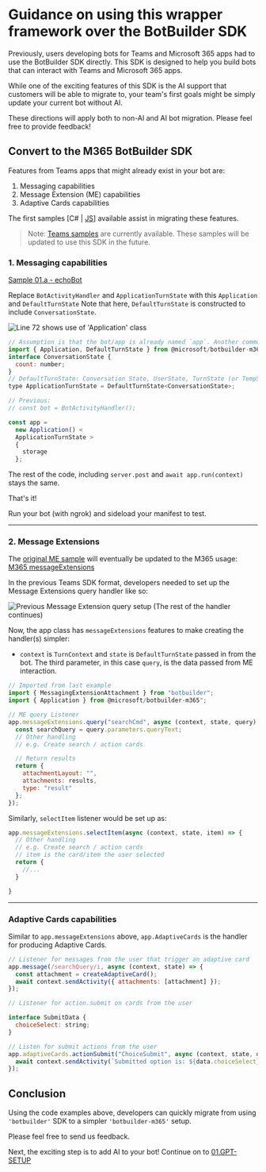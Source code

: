 # Guidance on using this wrapper framework over the BotBuilder SDK

Previously, users developing bots for Teams and Microsoft 365 apps had to use the BotBuilder SDK directly. This SDK is designed to help you build bots that can interact with Teams and Microsoft 365 apps.

While one of the exciting features of this SDK is the AI support that customers will be able to migrate to, your team's first goals might be simply update your current bot without AI.

These directions will apply both to non-AI and AI bot migration. Please feel free to provide feedback!

## Convert to the M365 BotBuilder SDK

Features from Teams apps that might already exist in your bot are:

1. Messaging capabilities
1. Message Extension (ME) capabilities
1. Adaptive Cards capabilities

The first samples [C# | [JS](../js/samples/)] available assist in migrating these features.

> Note: [Teams samples](https://github.com/OfficeDev/Microsoft-Teams-Samples) are currently available. These samples will be updated to use this SDK in the future.

### 1. Messaging capabilities

[Sample 01.a - echoBot](../js/samples/01.messaging/01.a.echoBot/)

Replace `BotActivityHandler` and `ApplicationTurnState` with this `Application` and `DefaultTurnState` Note that here, `DefaultTurnState` is constructed to include `ConversationState`.

![Line 72 shows use of 'Application' class](https://user-images.githubusercontent.com/14900841/225122653-6338b82f-2236-4897-8c6d-807fd293a6ca.png)

```js
// Assumption is that the bot/app is already named `app`. Another common possibility is 'bot'
import { Application, DefaultTurnState } from @microsoft/botbuilder-m365";
interface ConversationState {
  count: number;
}
// DefaultTurnState: Conversation State, UserState, TurnState (or TempState). Can be set to one or all three
type ApplicationTurnState = DefaultTurnState<ConversationState>;

// Previous:
// const bot = BotActivityHandler();

const app =
  new Application() <
  ApplicationTurnState >
  {
    storage
  };
```

The rest of the code, including `server.post` and `await app.run(context)` stays the same.

That's it!

Run your bot (with ngrok) and sideload your manifest to test.

---

### 2. Message Extensions

The [original ME sample](https://github.com/OfficeDev/Microsoft-Teams-Samples/blob/main/samples/app-hello-world/nodejs/) will eventually be updated to the M365 usage: [M365 messageExtensions](../js/samples/01.messaging/01.a.echoBot/)

In the previous Teams SDK format, developers needed to set up the Message Extensions query handler like so:

![Previous Message Extension query setup](https://user-images.githubusercontent.com/14900841/225133052-4afe088b-0dc5-40e4-969b-2387eb4f129f.png)
(The rest of the handler continues)

Now, the app class has `messageExtensions` features to make creating the handler(s) simpler:

- `context` is `TurnContext` and `state` is `DefaultTurnState` passed in from the bot. The third parameter, in this case `query`, is the data passed from ME interaction.

```js
// Imported from last example
import { MessagingExtensionAttachment } from "botbuilder";
import { Application } from @microsoft/botbuilder-m365";

// ME query Listener
app.messageExtensions.query("searchCmd", async (context, state, query) => {
  const searchQuery = query.parameters.queryText;
  // Other handling
  // e.g. Create search / action cards

  // Return results
  return {
    attachmentLayout: "",
    attachments: results,
    type: "result"
  };
});
```

Similarly, `selectItem` listener would be set up as:

```js
app.messageExtensions.selectItem(async (context, state, item) => {
  // Other handling
  // e.g. Create search / action cards
  // item is the card/item the user selected
  return {
    //...
  }

}
```

---

### Adaptive Cards capabilities

Similar to `app.messageExtensions` above, `app.AdaptiveCards` is the handler for producing Adaptive Cards.

```js
// Listener for messages from the user that trigger an adaptive card
app.message(/searchQuery/i, async (context, state) => {
  const attachment = createAdaptiveCard();
  await context.sendActivity({ attachments: [attachment] });
});

// Listener for action.submit on cards from the user

interface SubmitData {
  choiceSelect: string;
}

// Listen for submit actions from the user
app.adaptiveCards.actionSubmit("ChoiceSubmit", async (context, state, data: SubmitData) => {
  await context.sendActivity(`Submitted option is: ${data.choiceSelect}`);
});
```

## Conclusion

Using the code examples above, developers can quickly migrate from using `'botbuilder'` SDK to a simpler `'botbuilder-m365'` setup.

Please feel free to send us feedback.

Next, the exciting step is to add AI to your bot! Continue on to [01.GPT-SETUP](01.GPT-SETUP.md)
